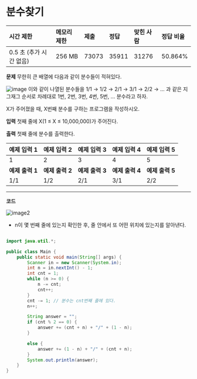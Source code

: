 # 분수찾기

| 시간 제한               | 메모리 제한 | 제출  | 정답  | 맞힌 사람 | 정답 비율 |
| :---------------------- | :---------- | :---- | :---- | :-------- | :-------- |
| 0.5 초 (추가 시간 없음) | 256 MB      | 73073 | 35911 | 31276     | 50.864%   |

**문제**
무한히 큰 배열에 다음과 같이 분수들이 적혀있다.

![image](https://cdn.discordapp.com/attachments/946728406572228648/965945448449863700/unknown.png)
이와 같이 나열된 분수들을 1/1 → 1/2 → 2/1 → 3/1 → 2/2 → … 과 같은 지그재그 순서로 차례대로 1번, 2번, 3번, 4번, 5번, … 분수라고 하자.

X가 주어졌을 때, X번째 분수를 구하는 프로그램을 작성하시오.

**입력**
첫째 줄에 X(1 ≤ X ≤ 10,000,000)가 주어진다.

**출력**
첫째 줄에 분수를 출력한다.

| 예제 입력 1     | 예제 입력 2     | 예제 입력 3     | 예제 입력 4     | 예제 입력 5     |
| :-------------- | :-------------- | :-------------- | :-------------- | :-------------- |
| 1               | 2               | 3               | 4               | 5               |
| **예제 출력 1** | **예제 출력 2** | **예제 출력 3** | **예제 출력 4** | **예제 출력 5** |
| 1/1             | 1/2             | 2/1             | 3/1             | 2/2             |

---

**코드**

![image2](https://media.discordapp.net/attachments/946728406572228648/965956120810242058/image.png?width=521&height=525)

- n이 몇 번째 줄에 있는지 확인한 후, 줄 안에서 또 어떤 위치에 있는지를 알아낸다.

```java

import java.util.*;

public class Main {
    public static void main(String[] args) {
        Scanner in = new Scanner(System.in);
        int n = in.nextInt() - 1;
        int cnt = 1;
        while (n >= 0) {
            n -= cnt;
            cnt++;
        }
        cnt -= 1; // 분수는 cnt번째 줄에 있다.
        n++;

        String answer = "";
        if (cnt % 2 == 0) {
            answer += (cnt + n) + "/" + (1 - n);
        }

        else {
            answer += (1 - n) + "/" + (cnt + n);
        }
        System.out.println(answer);
    }
}
```
